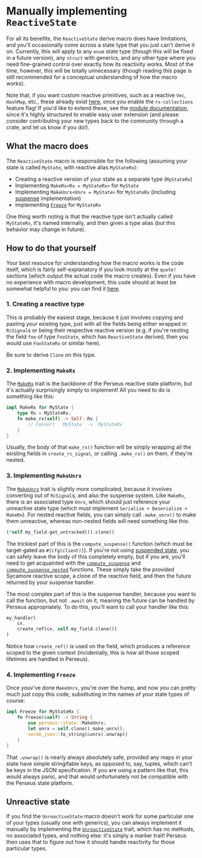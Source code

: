 # Manually implementing `ReactiveState`

For all its benefits, the `ReactiveState` derive macro does have limitations, and you'll occasionally come across a state type that you just can't derive it on. Currently, this will apply to any `enum` state type (though this will be fixed in a future version), any `struct` with generics, and any other type where you need fine-grained control over exactly how its reactivity works. Most of the time, however, this will be totally unnecessary (though reading this page is still recommended for a conceptual understanding of how the macro works).

Note that, if you want custom reactive primitives, such as a reactive `Vec`, `HashMap`, etc., these already exist [here](=state/rx_collections@perseus), once you enable the `rx-collections` feature flag! If you'd like to extend these, see the [module documentation](=state/rx_collections@perseus), since it's highly structured to enable easy user extension (and please consider contributing your new types back to the community through a crate, and let us know if you do!).

## What the macro does

The `ReactiveState` macro is responsible for the following (assuming your state is called `MyState`, with reactive alias `MyStateRx`):

- Creating a reactive version of your state as a separate type (`MyStateRx`)
- Implementing `MakeRx<Rx = MyStateRx>` for `MyState`
- Implementing `MakeUnrx<Unrx = MyState>` for `MyStateRx` (including [suspense](:state/suspense) implementation)
- Implementing [`Freeze`](=state/trait.Freeze@perseus) for `MyStateRx`

One thing worth noting is that the reactive type isn't actually called `MyStateRx`, it's named internally, and then given a type alias (but this behavior may change in future).

## How to do that yourself

Your best resource for understanding how the macro works is the code itself, which is fairly self-explanatory if you look mostly at the `quote!` sections (which output the actual code the macro creates). Even if you have no experience with macro development, this code should at least be somewhat helpful to you: you can find it [here](https://github.com/framesurge/perseus/blob/main/packages/perseus-macro/src/rx_state.rs).

### 1. Creating a reactive type

This is probably the easiest stage, because it just involves copying and pasting your existing type, just with all the fields being either wrapped in `RcSignal`s or being their respective reactive version (e.g. if you're nesting the field `foo` of type `FooState`, which has `ReactiveState` derived, then you would use `FooStateRx` or similar here).

Be sure to derive `Clone` on this type.

### 2. Implementing `MakeRx`

The [`MakeRx`](=state/trait.MakeRx@perseus) trait is the backbone of the Perseus reactive state platform, but it's actually surprisingly simply to implement! All you need to do is something like this:

```rust
impl MakeRx for MyState {
    type Rx = MyStateRx;
    fn make_rx(self) -> Self::Rx {
        // Convert  `MyState` -> `MyStateRx`
    }
}
```

Usually, the body of that `make_rx()` function will be simply wrapping all the existing fields in `create_rc_signal`, or calling `.make_rx()` on them, if they're nested.

### 3. Implementing `MakeUnrx`

The [`MakeUnrx`](=state/trait.MakeUnrx@perseus) trait is slightly more complicated, because it involves converting out of `RcSignal`s, and also the suspense system. Like `MakeRx`, there is an associated type `Unrx`, which should just reference your unreactive state type (which must implement `Serialize + Deserialize + MakeRx`). For nested reactive fields, you can simply call `.make_unrx()` to make them unreactive, whereas non-nested fields will need something like this:

```rust
(*self.my_field.get_untracked()).clone()
```

The trickiest part of this is the `compute_suspense()` function (which must be target-gated as `#[cfg(client)]`). If you're not using [suspended state](:state/suspense), you can safely leave the body of this completely empty, but if you are, you'll need to get acquainted with the [`compute_suspense`](=state/fn.compute_suspense@perseus) and [`compute_suspense_nested`](=state/fn.compute_suspense_nested@perseus) functions. These simply take the provided Sycamore reactive scope, a clone of the reactive field, and then the future returned by your suspense handler.

The most complex part of this is the suspense handler, because you want to call the function, but not `.await` on it, meaning the future can be handled by Perseus appropriately. To do this, you'll want to call your handler like this:

```rust
my_handler(
    cx,
    create_ref(cx, self.my_field.clone())
)
```

Notice how `create_ref()` is used on the field, which produces a reference scoped to the given context (incidentally, this is how all those scoped lifetimes are handled in Perseus).

### 4. Implementing `Freeze`

Once youv've done `MakeUnrx`, you're over the hump, and now you can pretty much just copy this code, substituting in the names of your state types of course:

```rust
impl Freeze for MyStateRx {
    fn freeze(&self) -> String {
        use perseus::state::MakeUnrx;
        let unrx = self.clone().make_unrx();
        serde_json::to_string(&unrx).unwrap()
    }
}
```

That `.unwrap()` is nearly always absolutely safe, provided any maps in your state have simple stringifable keys, as opposed to, say, tuples, which can't be keys in the JSON specification. If you are using a pattern like that, this would always panic, and that would unfortunately not be compatible with the Perseus state platform.

## Unreactive state

If you find the `UnreactiveState` macro doesn't work for some particular one of your types (usually one with generics), you can always implement it manually by implementing the [`UnreactiveState`](=state/trait.UnreactiveState@perseus) trait, which has no methods, no associated types, and nothing else: it's simply a marker trait! Perseus then uses that to figure out how it should handle reactivity for those particular types. 
